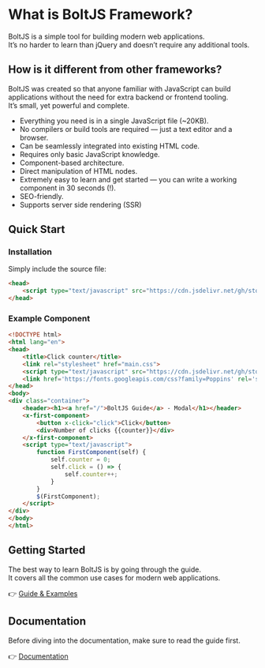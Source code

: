 # What is BoltJS Framework?
BoltJS is a simple tool for building modern web applications.  
It’s no harder to learn than jQuery and doesn’t require any additional tools.

## How is it different from other frameworks?
BoltJS was created so that anyone familiar with JavaScript can build applications without the need for extra backend or frontend tooling.  
It’s small, yet powerful and complete.

* Everything you need is in a single JavaScript file (~20KB).
* No compilers or build tools are required — just a text editor and a browser.
* Can be seamlessly integrated into existing HTML code.
* Requires only basic JavaScript knowledge.
* Component-based architecture.
* Direct manipulation of HTML nodes.
* Extremely easy to learn and get started — you can write a working component in 30 seconds (!).
* SEO-friendly.
* Supports server side rendering (SSR)

## Quick Start

### Installation
Simply include the source file:

```html
<head>
    <script type="text/javascript" src="https://cdn.jsdelivr.net/gh/stormmoredev/storm-js-framework@latest/dist/storm.min.js" />
</head>
```

### Example Component
```html
<!DOCTYPE html>
<html lang="en">
<head>
    <title>Click counter</title>
    <link rel="stylesheet" href="main.css">
    <script type="text/javascript" src="https://cdn.jsdelivr.net/gh/stormmoredev/storm-js-framework/dist/storm.min.js"></script>
    <link href='https://fonts.googleapis.com/css?family=Poppins' rel='stylesheet'>
</head>
<body>
<div class="container">
    <header><h1><a href="/">BoltJS Guide</a> - Modal</h1></header>
    <x-first-component>
        <button x-click="click">Click</button>
        <div>Number of clicks {{counter}}</div>
    </x-first-component>
    <script type="text/javascript">
        function FirstComponent(self) {
            self.counter = 0;
            self.click = () => {
                self.counter++;
            }
        }
        $(FirstComponent);
    </script>
</div>
</body>
</html>
```

## Getting Started
The best way to learn BoltJS is by going through the guide.  
It covers all the common use cases for modern web applications.

👉 [Guide & Examples](https://stormmoredev.github.io/storm-js-framework/)

## Documentation
Before diving into the documentation, make sure to read the guide first.

👉 [Documentation](https://stormmoredev.github.io/storm-js-framework/docs)  
